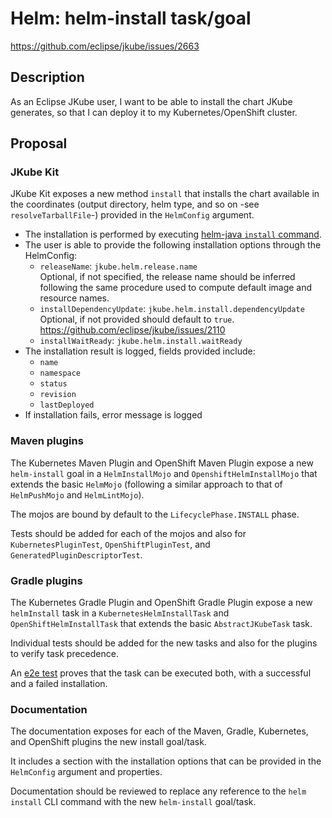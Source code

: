 # Helm: helm-install task/goal

https://github.com/eclipse/jkube/issues/2663

## Description

As an Eclipse JKube user, I want to be able to install the chart JKube generates, so that I can deploy it to my Kubernetes/OpenShift cluster.

## Proposal

### JKube Kit

JKube Kit exposes a new method `install` that installs the chart available in the coordinates (output directory, helm type, and so on -see `resolveTarballFile`-) provided in the `HelmConfig` argument.

- The installation is performed by executing [helm-java `install` command](https://github.com/manusa/helm-java#install).
- The user is able to provide the following installation options through the HelmConfig:
  - `releaseName`: `jkube.helm.release.name`<br/>
    Optional, if not specified, the release name should be inferred following the same procedure used to compute default image and resource names.
  - `installDependencyUpdate`: `jkube.helm.install.dependencyUpdate`<br/>
    Optional, if not provided should default to `true`.<br/>
    https://github.com/eclipse/jkube/issues/2110
  - `installWaitReady`: `jkube.helm.install.waitReady`
- The installation result is logged, fields provided include:
  - `name`
  - `namespace`
  - `status`
  - `revision`
  - `lastDeployed`
- If installation fails, error message is logged

### Maven plugins

The Kubernetes Maven Plugin and OpenShift Maven Plugin expose a new `helm-install` goal in a `HelmInstallMojo` and `OpenshiftHelmInstallMojo` that extends the basic `HelmMojo` (following a similar approach to that of `HelmPushMojo` and `HelmLintMojo`).

The mojos are bound by default to the `LifecyclePhase.INSTALL` phase.

Tests should be added for each of the mojos and also for `KubernetesPluginTest`, `OpenShiftPluginTest`, and `GeneratedPluginDescriptorTest`.

### Gradle plugins

The Kubernetes Gradle Plugin and OpenShift Gradle Plugin expose a new `helmInstall` task in a `KubernetesHelmInstallTask` and `OpenShiftHelmInstallTask` that extends the basic `AbstractJKubeTask` task.

Individual tests should be added for the new tasks and also for the plugins to verify task precedence.

An [e2e test](https://github.com/jkubeio/jkube-integration-tests) proves that the task can be executed both, with a successful and a failed installation.

### Documentation

The documentation exposes for each of the Maven, Gradle, Kubernetes, and OpenShift plugins the new install goal/task.

It includes a section with the installation options that can be provided in the `HelmConfig` argument and properties.

Documentation should be reviewed to replace any reference to the `helm install` CLI command with the new `helm-install` goal/task.
